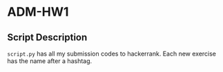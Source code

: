 # ADM-HW1

## Script Description
`script.py` has all my submission codes to hackerrank. Each new exercise has the name after a hashtag.
